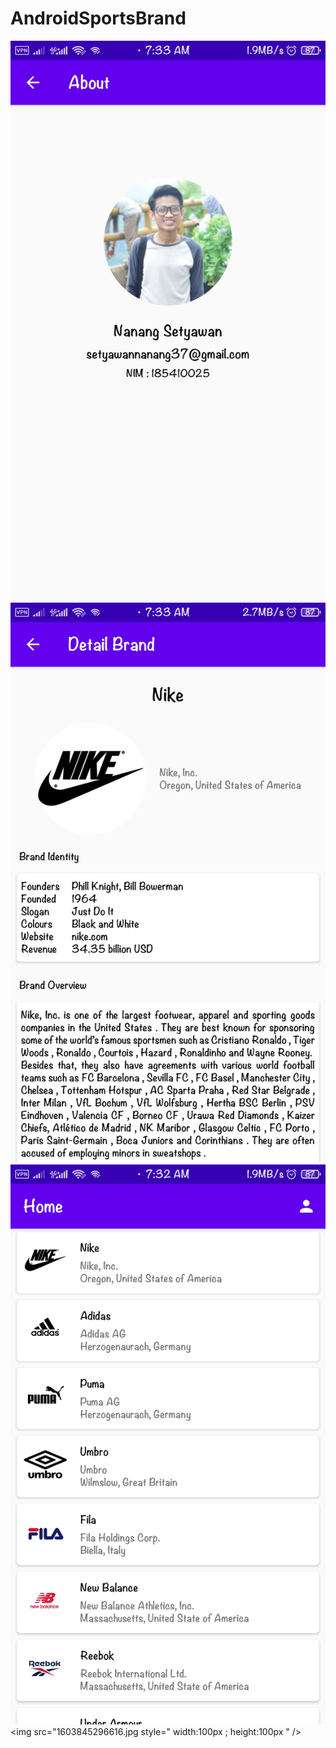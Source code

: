 # AndroidSportsBrand
![Screenshot](1603845296616.jpg)
![Screenshot](1603845296628.jpg)
![Screenshot](1603845296640.jpg)
<img src="1603845296616.jpg style=" width:100px ; height:100px " />
